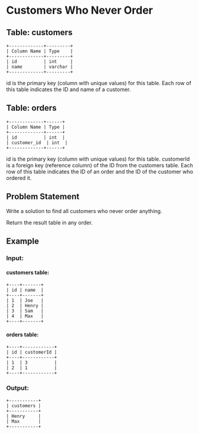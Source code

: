 # Customers Who Never Order

## Table: customers

```text
+-------------+---------+
| Column Name | Type    |
+-------------+---------+
| id          | int     |
| name        | varchar |
+-------------+---------+
```

id is the primary key (column with unique values) for this table.
Each row of this table indicates the ID and name of a customer.

## Table: orders

```text
+-------------+------+
| Column Name | Type |
+-------------+------+
| id          | int  |
| customer_id  | int  |
+-------------+------+
```
id is the primary key (column with unique values) for this table.
customerId is a foreign key (reference column) of the ID from the customers table.
Each row of this table indicates the ID of an order and the ID of the customer who ordered it.

## Problem Statement

Write a solution to find all customers who never order anything.

Return the result table in any order.

## Example

### Input:

#### customers table:
```text
+----+-------+
| id | name  |
+----+-------+
| 1  | Joe   |
| 2  | Henry |
| 3  | Sam   |
| 4  | Max   |
+----+-------+
```

#### orders table:
```text
+----+------------+
| id | customerId |
+----+------------+
| 1  | 3          |
| 2  | 1          |
+----+------------+
```

### Output:
```text
+-----------+
| customers |
+-----------+
| Henry     |
| Max       |
+-----------+
